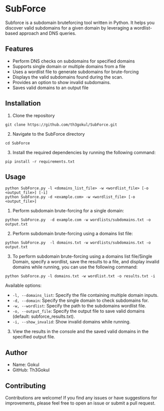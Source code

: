 # SubForce

Subforce is a subdomain bruteforcing tool written in Python. It helps you discover valid subdomains for a given domain by leveraging a wordlist-based approach and DNS queries.

## Features

- Perform DNS checks on subdomains for specified domains
- Supports single domain or multiple domains from a file
- Uses a wordlist file to generate subdomains for brute-forcing
- Displays the valid subdomains found during the scan.
- Provides an option to show invalid subdomains.
- Saves valid domains to an output file

## Installation

1. Clone the repository
```shell
git clone https://github.com/th3gokul/SubForce.git
```
2. Navigate to the SubForce directory
```shell
cd SubForce
```
3. Install the required dependencies by running the following command:
```shell
pip install -r requirements.txt
```

## Usage

```shell
python SubForce.py -l <domains_list_file> -w <wordlist_file> [-o <output_file>] [-i]
python SubForce.py -d <example.com> -w <wordlist_file> [-o <output_file>]
```
1. Perform subdomain brute-forcing for a single domain:
```shell
python SubForce.py  -d example.com -w wordlists/subdomains.txt -o output.txt

```
2. Perform subdomain brute-forcing using a domains list file:
```shell
python SubForce.py  -l domains.txt -w wordlists/subdomains.txt -o output.txt
```
3. To perform subdomain brute-forcing using a domains list file/Single Domain, specify a wordlist, save the results to a file, and display invalid domains while running, you can use the following command:
```shell
python SubForce.py -l domains.txt -w wordlist.txt -o results.txt -i
```

Available options:
- `-l, --domains_list`: Specify the file containing multiple domain inputs.
- `-d, --domain`: Specify the single domain to check subdomains for.
- `-w, --wordlist`: Specify the path to the subdomains wordlist file.
- `-o, --output_file`: Specify the output file to save valid domains (default: subforce_results.txt).
- `-i, --show_invalid`: Show invalid domains while running.



3. View the results in the console and the saved valid domains in the specified output file.

## Author

- Name: Gokul
- GitHub: Th3Gokul

## Contributing

Contributions are welcome! If you find any issues or have suggestions for improvements, please feel free to open an issue or submit a pull request.


